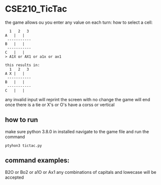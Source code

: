 # CSE210_TicTac
the game allows ou you enter any value on each turn:
how to select a cell:
```
  1   2   3
A   |   |  
 -----------
B   |   |  
 -----------
C   |   |  
> A1X or AX1 or a1x or ax1

this results in:
  1   2   3
A X |   |  
 -----------
B   |   |  
 -----------
C   |   |  
```
any invalid input will reprint the screen with no change
the game will end once there is a tie or X's or O's have a corss or vertical

## how to run
make sure python 3.8.0 in installed
navigate to the game file and run the command
```
ptyhon3 tictac.py
```


## command examples:
B2O or Bo2 or a1O or Ax1
any combinations of capitals and lowecase will be accepted

